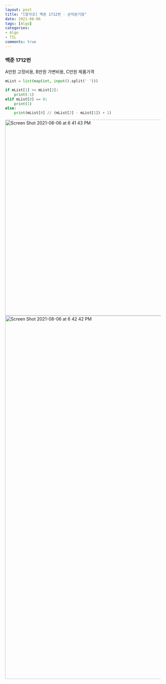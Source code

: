 ```yaml
---
layout: post
title: "[알각코] 백준 1712번 - 손익분기점"
date: 2021-08-06
tags: [Algo]
categories:
- Algo
- TIL
comments: true
---
```



### 백준 1712번

A만원 고정비용, B만원 가변비용, C만원 제품가격

```python
mList = list(map(int, input().split(' ')))

if mList[1] >= mList[2]:
    print(-1)
elif mList[0] == 0:
    print(1)
else:
    print(mList[0] // (mList[2] - mList[1]) + 1)
```

<img width="635" alt="Screen Shot 2021-08-06 at 6 41 43 PM" src="https://user-images.githubusercontent.com/39291812/128491416-744337c8-0e6e-4f39-801a-687e3d5e0b7c.png">

<img width="1177" alt="Screen Shot 2021-08-06 at 6 42 42 PM" src="https://user-images.githubusercontent.com/39291812/128491568-c5141af1-da62-4c03-9bc4-9779227b95b3.png">
